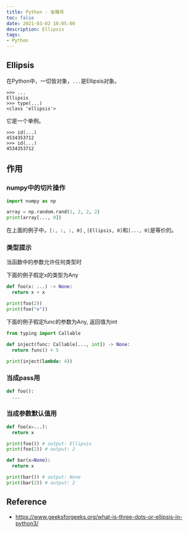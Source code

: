 ```yaml
---
title: Python - 省略号
toc: false
date: 2021-03-02 16:05:00
description: Ellipsis
tags:
- Python
---
```


## Ellipsis

在Python中，一切皆对象，`...`是Ellipsis对象。

```shell
>>> ...
Ellipsis
>>> type(...)
<class 'ellipsis'>
```

它是一个单例。

```shell
>>> id(...)
4534353712
>>> id(...)
4534353712
```

## 作用

### numpy中的切片操作

```python
import numpy as np

array = np.random.rand(2, 2, 2, 2)
print(array[..., 0])
```

在上面的例子中，`[:, :, :, 0]` , `[Ellipsis, 0]`和`[..., 0]`是等价的。

### 类型提示

当函数中的参数允许任何类型时

下面的例子假定x的类型为Any

```python
def foo(x: ...) -> None:
  return x + x

print(foo(2))
print(foo("e"))
```

下面的例子假定func的参数为Any, 返回值为int

```python
from typing import Callable

def inject(func: Callable[..., int]) -> None:
  return func() + 5

print(inject(lambda: 4))
```

### 当成pass用

```python
def foo():
  ...
```

### 当成参数默认值用

```python
def foo(x=...):
  return x

print(foo()) # output: Ellipsis
print(foo(2)) # output: 2

def bar(x=None):
  return x

print(bar()) # output: None
print(bar(2)) # output: 2
```

## Reference

- https://www.geeksforgeeks.org/what-is-three-dots-or-ellipsis-in-python3/